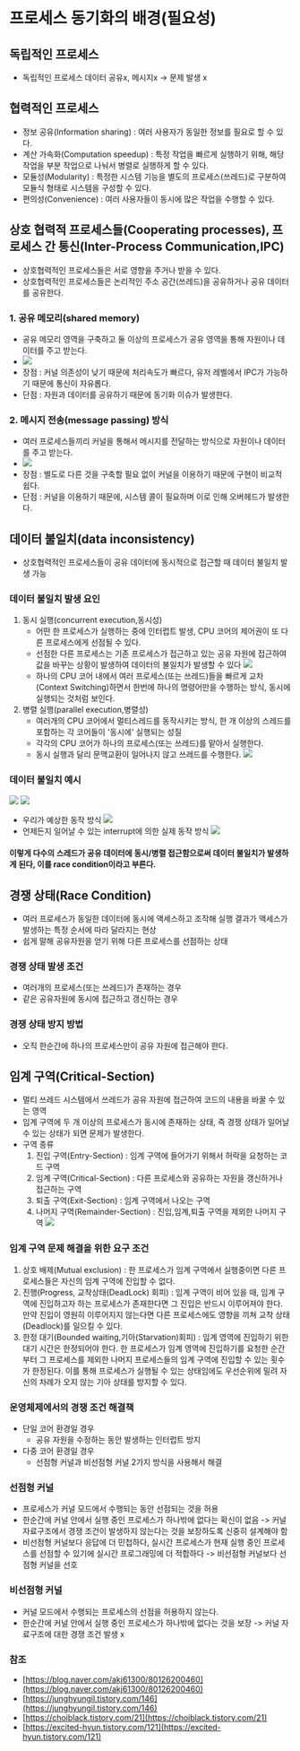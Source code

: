 # 프로세스 동기화의 배경(필요성)

## 독립적인 프로세스
* 독립적인 프로세스 데이터 공유x, 메시지x -> 문제 발생 x

## 협력적인 프로세스
* 정보 공유(Information sharing) : 여러 사용자가 동일한 정보를 필요로 할 수 있다.
* 계산 가속화(Computation speedup) : 특정 작업을 빠르게 실행하기 위해, 해당 작업을 부분 작업으로 나눠서 병렬로 실행하게 할 수 있다.
* 모듈성(Modularity) : 특정한 시스템 기능을 별도의 프로세스(쓰레드)로 구분하여 모듈식 형태로 시스템을 구성할 수 있다.
* 편의성(Convenience) : 여러 사용자들이 동시에 많은 작업을 수행할 수 있다.

## 상호 협력적 프로세스들(Cooperating processes), 프로세스 간 통신(Inter-Process Communication,IPC)
* 상호협력적인 프로세스들은 서로 영향을 주거나 받을 수 있다.
* 상호협력적인 프로세스들은 논리적인 주소 공간(쓰레드)을 공유하거나 공유 데이터를 공유한다.
### 1. 공유 메모리(shared memory)
* 공유 메모리 영역을 구축하고 둘 이상의 프로세스가 공유 영역을 통해 자원이나 데이터를 주고 받는다.
* <img src="https://img1.daumcdn.net/thumb/R1280x0/?scode=mtistory2&fname=https%3A%2F%2Fblog.kakaocdn.net%2Fdn%2Fcg0dP7%2Fbtq3FetWffv%2FMK1Q2b9aQxsxeh2PHPtoT0%2Fimg.png"><img>
* 장점 : 커널 의존성이 낮기 때문에 처리속도가 빠르다, 유저 레벨에서 IPC가 가능하기 때문에 통신이 자유롭다.
* 단점 : 자원과 데이터를 공유하기 때문에 동기화 이슈가 발생한다.
### 2. 메시지 전송(message passing) 방식
* 여러 프로세스들끼리 커널을 통해서 메시지를 전달하는 방식으로 자원이나 데이터를 주고 받는다.
* <img src="https://img1.daumcdn.net/thumb/R1280x0/?scode=mtistory2&fname=https%3A%2F%2Fblog.kakaocdn.net%2Fdn%2Fda2h8a%2Fbtq3z40H5ey%2FnH2rgURiuKovNhIcypA2fk%2Fimg.png"><img>
* 장점 : 별도로 다른 것을 구축할 필요 없이 커널을 이용하기 때문에 구현이 비교적 쉽다.
* 단점 : 커널을 이용하기 때문에, 시스템 콜이 필요하며 이로 인해 오버헤드가 발생한다.

## 데이터 불일치(data inconsistency)
* 상호협력적인 프로세스들이 공유 데이터에 동시적으로 접근할 때 데이터 불일치 발생 가능
### 데이터 불일치 발생 요인
  1. 동시 실행(concurrent execution,동시성)
     - 어떤 한 프로세스가 실행하는 중에 인터럽트 발생, CPU 코어의 제어권이 또 다른 프로세스에게 선점될 수 있다.
     - 선점한 다른 프로세스는 기존 프로세스가 접근하고 있는 공유 자원에 접근하여 값을 바꾸는 상황이 발생하여 데이터의 불일치가 발생할 수 있다
  <img src="https://blog.kakaocdn.net/dn/bu73e2/btrGkcF5xyD/pOBj0rKS9CRBBQOH7oiWt0/img.png"><img>
     - 하나의 CPU 코어 내에서 여러 프로세스(또는 쓰레드)들을 빠르게 교차(Context Switching)하면서 한번에 하나의 명령어만을 수행하는 방식, 동시에 실행되는 것처럼 보인다.
  2. 병렬 실행(parallel execution,병렬성)
     - 여러개의 CPU 코어에서 멀티스레드를 동작시키는 방식, 한 개 이상의 스레드를 포함하는 각 코어들이 '동시에' 실행되는 성질
     - 각각의 CPU 코어가 하나의 프로세스(또는 쓰레드)를 맡아서 실행한다.
     - 동시 실행과 달리 문맥교환이 일어나지 않고 쓰레드를 수행한다.
  <img src="https://blog.kakaocdn.net/dn/7JBVS/btrGgEwWBYM/txjJLxDRWKPU2e4zA3lDqK/img.png"><img>

### 데이터 불일치 예시
<img src="https://github.com/STUDY-0x0E/CS-STUDY/assets/57060792/52f341ca-b84e-45ab-9c82-e3bcffc695d6"><img>
<img src="https://github.com/STUDY-0x0E/CS-STUDY/assets/57060792/7dc66d3b-e332-4869-a085-6ec6a195acb8"><img>
* 우리가 예상한 동작 방식
<img src="https://github.com/STUDY-0x0E/CS-STUDY/assets/57060792/95351d7b-0104-4ef1-84a1-a66fd23b0f18"><img>
* 언제든지 일어날 수 있는 interrupt에 의한 실제 동작 방식
<img src="https://github.com/STUDY-0x0E/CS-STUDY/assets/57060792/93506a98-b3f7-4c68-aaa2-4698b6530e3f"><img>
#### 이렇게 다수의 스레드가 공유 데이터에 동시/병렬 접근함으로써 데이터 불일치가 발생하게 된다, 이를 race condition이라고 부른다.
## 경쟁 상태(Race Condition)
* 여러 프로세스가 동일한 데이터에 동시에 액세스하고 조작해 실행 결과가 액세스가 발생하는 특정 순서에 따라 달라지는 현상
* 쉽게 말해 공유자원을 얻기 위해 다른 프로세스를 선점하는 상태
### 경쟁 상태 발생 조건
* 여러개의 프로세스(또는 쓰레드)가 존재하는 경우
* 같은 공유자원에 동시에 접근하고 갱신하는 경우
### 경쟁 상태 방지 방법
* 오직 한순간에 하나의 프로세스만이 공유 자원에 접근해야 한다.
## 임계 구역(Critical-Section)
* 멀티 쓰레드 시스템에서 쓰레드가 공유 자원에 접근하여 코드의 내용을 바꿀 수 있는 영역
* 임계 구역에 두 개 이상의 프로세스가 동시에 존재하는 상태, 즉 경쟁 상태가 일어날 수 있는 상태가 되면 문제가 발생한다.
* 구역 종류
  1. 진입 구역(Entry-Section) : 임계 구역에 들어가기 위해서 허락을 요청하는 코드 구역
  2. 임계 구역(Critical-Section) : 다른 프로세스와 공유하는 자원을 갱신하거나 접근하는 구역
  3. 퇴출 구역(Exit-Section) : 임계 구역에서 나오는 구역
  4. 나머지 구역(Remainder-Section) : 진입,임계,퇴출 구역을 제외한 나머지 구역
<img src="https://img1.daumcdn.net/thumb/R1280x0/?scode=mtistory2&fname=https%3A%2F%2Fblog.kakaocdn.net%2Fdn%2Fn19TU%2Fbtru1aFmVv2%2FpEfkcbJ2o3yBZoBQfZKbX0%2Fimg.png"><img>
### 임계 구역 문제 해결을 위한 요구 조건
1. 상호 배제(Mutual exclusion) : 한 프로세스가 임계 구역에서 실행중이면 다른 프로세스들은 자신의 임계 구역에 진입할 수 없다.
2. 진행(Progress, 교착상태(DeadLock) 회피) : 임계 구역이 비어 있을 때, 임계 구역에 진입하고자 하는 프로세스가 존재한다면 그 진입은 반드시 이루어져야 한다.
   만약 진입이 영원히 이루어지지 않는다면 다른 프로세스에도 영향을 끼쳐 교착 상태(Deadlock)를 일으킬 수 있다.
3. 한정 대기(Bounded waiting,기아(Starvation)회피) : 임계 영역에 진입하기 위한 대기 시간은 한정되어야 한다.
   한 프로세스가 임계 영역에 진입하기를 요청한 순간부터 그 프로세스를 제외한 나머지 프로세스들의 임계 구역에 진입할 수 있는 횟수가 한정된다. 이를 통해 프로세스가 실행될 수 있는 상태임에도 우선순위에 밀려 자신의 차례가 오지 않는 기아 상태를 방지할 수 있다.
### 운영체제에서의 경쟁 조건 해결책
* 단일 코어 환경일 경우
  * 공유 자원을 수정하는 동안 발생하는 인터럽트 방지
* 다중 코어 환경일 경우
  * 선점형 커널과 비선점형 커널 2가지 방식을 사용해서 해결
### 선점형 커널
* 프로세스가 커널 모드에서 수행되는 동안 선점되는 것을 허용
* 한순간에 커널 안에서 실행 중인 프로세스가 하나밖에 없다는 확신이 없음 -> 커널 자료구조에서 경쟁 조건이 발생하지 않는다는 것을 보장하도록 신중히 설계해야 함
* 비선점형 커널보다 응답에 더 민첩하다, 실시간 프로세스가 현재 실행 중인 프로세스를 선점할 수 있기에 실시간 프로그래밍에 더 적합하다 -> 비선점형 커널보다 선점형 커널을 선호
### 비선점형 커널
* 커널 모드에서 수행되는 프로세스의 선점을 허용하지 않는다.
* 한순간에 커널 안에서 실행 중인 프로세스가 하나밖에 없다는 것을 보장 -> 커널 자료구조에 대한 경쟁 조건 발생 x

### 참조
* [https://blog.naver.com/akj61300/80126200460](https://blog.naver.com/akj61300/80126200460)
* [https://junghyungil.tistory.com/146](https://junghyungil.tistory.com/146)
* [https://choiblack.tistory.com/21](https://choiblack.tistory.com/21)
* [https://excited-hyun.tistory.com/121](https://excited-hyun.tistory.com/121)
